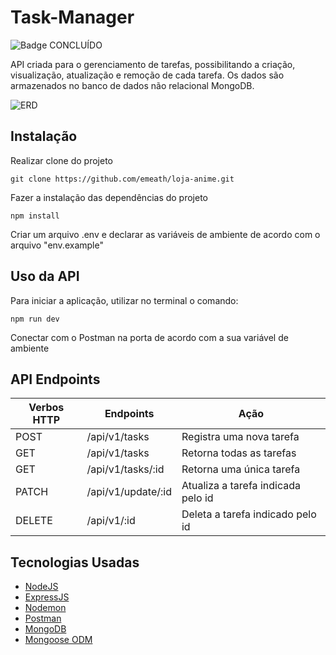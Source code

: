 # Task-Manager

![Badge CONCLUÍDO](http://img.shields.io/static/v1?label=STATUS&message=CONCLUÍDO&color=GREEN&style=for-the-badge)

API criada para o gerenciamento de tarefas, possibilitando a criação, visualização, atualização e remoção de cada tarefa. Os dados são armazenados no banco de dados não relacional MongoDB.

![ERD](uploads/Task-API.jpeg)

## Instalação

Realizar clone do projeto

```shell
git clone https://github.com/emeath/loja-anime.git
```

Fazer a instalação das dependências do projeto

```shell
npm install
```

Criar um arquivo .env e declarar as variáveis de ambiente de acordo com o arquivo "env.example"

## Uso da API

Para iniciar a aplicação, utilizar no terminal o comando:

```shell
npm run dev
```

Conectar com o Postman na porta de acordo com a sua variável de ambiente


## API Endpoints

| Verbos HTTP | Endpoints | Ação |
| --- | --- | --- |
| POST | /api/v1/tasks | Registra uma nova tarefa |
| GET | /api/v1/tasks | Retorna todas as tarefas |
| GET | /api/v1/tasks/:id | Retorna uma única tarefa |
| PATCH | /api/v1/update/:id | Atualiza a tarefa indicada pelo id |
| DELETE | /api/v1/:id | Deleta a tarefa indicado pelo id |


## Tecnologias Usadas

* [NodeJS](https://nodejs.org/) 
* [ExpressJS](https://www.expresjs.org/)
* [Nodemon](https://nodemon.io/)
* [Postman](https://www.postman.com/)
* [MongoDB](https://www.mongodb.com/) 
* [Mongoose ODM](https://mongoosejs.com/)
